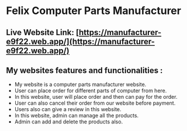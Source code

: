 # Felix Computer Parts Manufacturer

## Live Website Link: [https://manufacturer-e9f22.web.app/](https://manufacturer-e9f22.web.app/)

## My websites features and functionalities :
* My website is a computer parts manufacturer website.
* User can place order for different parts of computer from here.
* In this website, user will place order and then can pay for the order.
* User can also cancel their order from our website before payment.
* Users also can give a review in this website.
* In this website,  admin can manage all the products. 
* Admin can add and delete the products also.